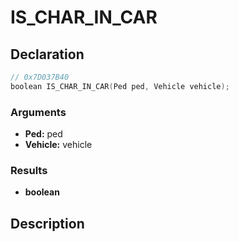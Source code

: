 # IS_CHAR_IN_CAR

## Declaration
```cpp
// 0x7D037B40
boolean IS_CHAR_IN_CAR(Ped ped, Vehicle vehicle);
```

### Arguments
- **Ped:** ped
- **Vehicle:** vehicle

### Results
- **boolean**

## Description
